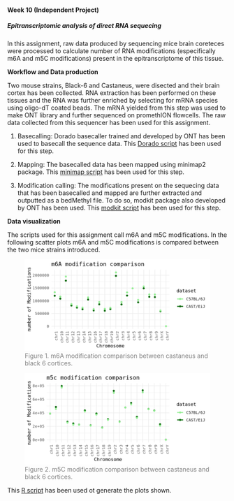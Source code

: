 #### Week 10 (Independent Project)

##### Epitranscriptomic analysis of direct RNA sequecing

   In this assignment, raw data produced by sequencing mice brain coreteces were processed to calculate number of RNA modifications (especifically m6A and m5C modifications) present in the epitranscriptome of this tissue. 

**Workflow and Data production**

 Two mouse strains, Black-6 and Castaneus, were disected and their brain cortex has been collected. RNA extraction has been performed on these tissues and the RNA was further enriched by selecting for mRNA species using oligo-dT coated beads. The mRNA yielded from this step was used to make ONT library and further sequenced on promethION flowcells. The raw data collected from this sequencer has been used for this assignment. 

1) Basecalling: Dorado basecaller trained and developed by ONT has been used to basecall the sequence data. This [Dorado script](code/scripts/week10/dorado-script.sh) has been used for this step.

2) Mapping: The basecalled data has been mapped using minimap2 package. This [minimap script](code/scripts/week10/minimap-script.sh) has been used for this step.

3) Modification calling: The modifications present on the sequecing data that has been basecalled and mapped are further extracted and outputted as a bedMethyl file. To do so, modkit package also developed by ONT has been used. This [modkit script](code/scripts/week10/modkit-script.sh) has been used for this step.

**Data visualization**

 The scripts used for this assignment call m6A and m5C modifications. In the following scatter plots m6A and m5C modifications is compared between the two mice strains introduced. 


<figure>
    <img src="data/processed/figures/m6a-modification.png" alt="m6a mice modification scatter plot" style="width:500px; height:auto;">
    <figcaption style="text-align: Left; color: gray;">Figure 1. m6A modification comparison between castaneus and black 6 cortices. </figcaption>
</figure>



<figure>
    <img src="data/processed/figures/m5c-modification.png" alt="m5C mice modification scatter plot" style="width:500px; height:auto;">
    <figcaption style="text-align: Left; color: gray;">Figure 2. m5C modification comparison between castaneus and black 6 cortices. </figcaption>
</figure>


This [R script](code/scripts/week10/plot-r.R) has been used ot generate the plots shown.